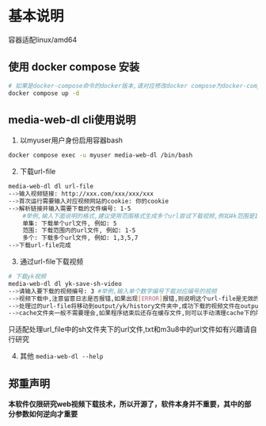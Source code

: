# 基本说明

容器适配linux/amd64

## 使用 docker compose 安装
```bash
# 如果是docker-compose命令的docker版本,请对应修改docker compose为docker-compose
docker compose up -d
```

## media-web-dl cli使用说明
1. 以myuser用户身份启用容器bash
```bash
docker compose exec -u myuser media-web-dl /bin/bash
```

2. 下载url-file
```bash
media-web-dl dl url-file
-->输入视频链接: http://xxx.com/xxx/xxx/xxx
-->首次运行需要输入对应视频网站的cookie: 你的cookie
-->解析链接并输入需要下载的文件编号: 1-5
    #举例,输入下面说明的格式,建议使用范围格式生成多个url尝试下载视频,例如4k范围是1-5,则输入1-5
    单集: 下载单个url文件, 例如: 5
    范围: 下载范围内的url文件, 例如: 1-5
    多个: 下载多个url文件, 例如: 1,3,5,7
-->下载url-file完成
```

3. 通过url-file下载视频
```bash
# 下载yk视频
media-web-dl dl yk-save-sh-video
-->请输入要下载的视频编号: 3 #举例,输入单个数字编号下载对应编号的视频
-->视频下载中,注意留意日志是否报错,如果出现[ERROR]报错,则说明这个url-file是无效的,可以按下CTRL+C结束进程,不需要等待进程完成或重复尝试
-->处理过的url-file将移动到output/yk/history文件夹中,成功下载的视频文件在output/yk/save文件夹中
-->cache文件夹一般不需要理会,如果程序结束后还存在缓存文件,则可以手动清理cache下的所有文件
```
只适配处理url_file中的sh文件夹下的url文件,txt和m3u8中的url文件如有兴趣请自行研究

4. 其他
`media-web-dl --help`

## 郑重声明

**本软件仅限研究web视频下载技术，所以开源了，软件本身并不重要，其中的部分参数如何逆向才重要**